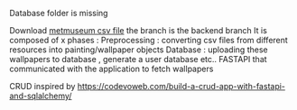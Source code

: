 Database folder is missing <br/>

Download  <a href="https://github.com/metmuseum/openaccess/blob/master/MetObjects.csv ">metmuseum csv file</a>
the branch is the backend branch 
It is composed of x phases : 
Preprocessing : converting csv files from different resources into painting/wallpaper objects
Database : uploading these wallpapers to database , generate a user database etc..
FASTAPI that communicated with the application to fetch wallpapers


CRUD inspired by https://codevoweb.com/build-a-crud-app-with-fastapi-and-sqlalchemy/